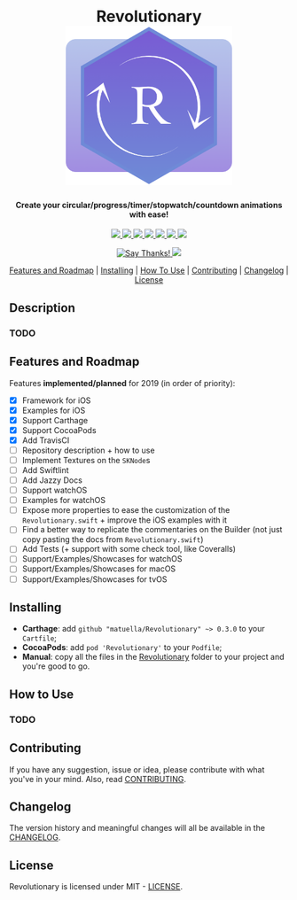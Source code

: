 <h1 align="center">
  <br>
  Revolutionary
  <br>
  <img src="https://raw.githubusercontent.com/matuella/Revolutionary/master/Resources/icon.png" alt="Revolutionary Icon" width="300">
  <br>
</h1>

<h4 align="center">Create your circular/progress/timer/stopwatch/countdown animations with ease!</h4>

<p align="center">
  <a href="https://travis-ci.org/matuella/Revolutionary">
    <img src="https://travis-ci.org/matuella/Revolutionary.svg?branch=master)">
  </a>
  <a href="http://cocoadocs.org/docsets/Revolutionary">
    <img src="https://img.shields.io/badge/docs-API-lightgrey.svg">
  </a>
  <a href="https://github.com/matuella/Revolutionary/blob/master/LICENSE">
    <img src="https://img.shields.io/github/license/matuella/Revolutionary.svg">
  </a>
  <a href="https://github.com/matuella/Revolutionary/releases">
    <img src="https://img.shields.io/github/release/matuella/Revolutionary.svg">
  </a>
  <a href="https://docs.swift.org/swift-book/">
    <img src="https://img.shields.io/badge/swift%20version-4.2-red.svg">
  </a>
  <a href="https://github.com/Carthage/Carthage">
    <img src="https://img.shields.io/badge/carthage-compatible-4BC51D.svg?style=flat">
  </a>
  <a href="http://cocoapods.org/pods/Revolutionary">
    <img src="https://img.shields.io/cocoapods/p/Revolutionary.svg">
  </a>
</p>
<p align="center">
  <a href="https://saythanks.io/to/matuella">
    <img src="https://img.shields.io/badge/Say%20Thanks-!-1EAEDB.svg" alt="Say Thanks!">
  </a>
  <a href="http://makeapullrequest.com">
    <img src="https://img.shields.io/badge/PRs-welcome-brightgreen.svg?style=shields">
  </a>
</p>

<p align="center">
  <a href="#features-and-roadmap">Features and Roadmap</a> |
  <a href="#installing">Installing</a> |
  <a href="#how-to-use">How To Use</a> |
  <a href="#contributing">Contributing</a> |
  <a href="#changelog">Changelog</a> |
  <a href="#license">License</a>
</p>

## Description

### TODO

## Features and Roadmap

Features **implemented/planned** for 2019 (in order of priority):

- [x] Framework for iOS
- [x] Examples for iOS
- [x] Support Carthage
- [x] Support CocoaPods
- [x] Add TravisCI
- [ ] Repository description + how to use
- [ ] Implement Textures on the `SKNode`s
- [ ] Add Swiftlint
- [ ] Add Jazzy Docs
- [ ] Support watchOS
- [ ] Examples for watchOS
- [ ] Expose more properties to ease the customization of the `Revolutionary.swift` + improve the iOS examples with it
- [ ] Find a better way to replicate the commentaries on the Builder (not just copy pasting the docs from `Revolutionary.swift`)
- [ ] Add Tests (+ support with some check tool, like Coveralls)
- [ ] Support/Examples/Showcases for watchOS
- [ ] Support/Examples/Showcases for macOS
- [ ] Support/Examples/Showcases for tvOS

## Installing

- **Carthage**: add `github "matuella/Revolutionary" ~> 0.3.0` to your `Cartfile`;
- **CocoaPods**: add `pod 'Revolutionary'` to your `Podfile`;
- **Manual**: copy all the files in the [Revolutionary][revolutionary_folder] folder to your project and you're good to go.

## How to Use

### TODO

## Contributing

If you have any suggestion, issue or idea, please contribute with what you've in your mind. Also, read [CONTRIBUTING][contributing].

## Changelog

The version history and meaningful changes will all be available in the [CHANGELOG][changelog].

## License 

Revolutionary is licensed under MIT - [LICENSE][license].


<!--- Links --->

[changelog]:https://github.com/matuella/Revolutionary/blob/master/CHANGELOG.md
[contributing]:https://github.com/matuella/Revolutionary/blob/master/CONTRIBUTING.md
[license]:https://github.com/matuella/Revolutionary/blob/master/LICENSE
[revolutionary_folder]:https://github.com/matuella/Revolutionary/tree/master/Revolutionary
